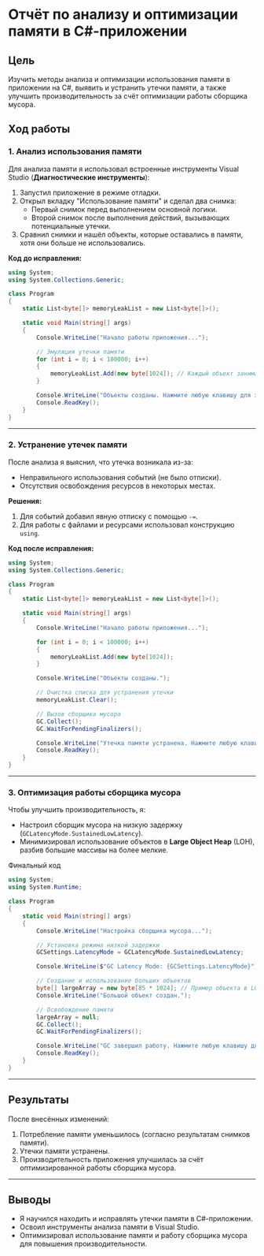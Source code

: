 
# Отчёт по анализу и оптимизации памяти в C#-приложении

## **Цель**

Изучить методы анализа и оптимизации использования памяти в приложении на C#, выявить и устранить утечки памяти, а также улучшить производительность за счёт оптимизации работы сборщика мусора.

## **Ход работы**

### **1. Анализ использования памяти**

Для анализа памяти я использовал встроенные инструменты Visual Studio (**Диагностические инструменты**):

1. Запустил приложение в режиме отладки.
2. Открыл вкладку "Использование памяти" и сделал два снимка:
   - Первый снимок перед выполнением основной логики.
   - Второй снимок после выполнения действий, вызывающих потенциальные утечки.
3. Сравнил снимки и нашёл объекты, которые оставались в памяти, хотя они больше не использовались.

**Код до исправления:**

```csharp
using System;
using System.Collections.Generic;

class Program
{
    static List<byte[]> memoryLeakList = new List<byte[]>();

    static void Main(string[] args)
    {
        Console.WriteLine("Начало работы приложения...");

        // Эмуляция утечки памяти
        for (int i = 0; i < 100000; i++)
        {
            memoryLeakList.Add(new byte[1024]); // Каждый объект занимает 1 КБ.
        }

        Console.WriteLine("Объекты созданы. Нажмите любую клавишу для завершения работы.");
        Console.ReadKey();
    }
}

```

---

### **2. Устранение утечек памяти**

После анализа я выяснил, что утечка возникала из-за:
- Неправильного использования событий (не было отписки).
- Отсутствия освобождения ресурсов в некоторых местах.

**Решения:**
1. Для событий добавил явную отписку с помощью `-=`.
2. Для работы с файлами и ресурсами использовал конструкцию `using`.

**Код после исправления:**

```csharp
using System;
using System.Collections.Generic;

class Program
{
    static List<byte[]> memoryLeakList = new List<byte[]>();

    static void Main(string[] args)
    {
        Console.WriteLine("Начало работы приложения...");

        for (int i = 0; i < 100000; i++)
        {
            memoryLeakList.Add(new byte[1024]);
        }

        Console.WriteLine("Объекты созданы.");

        // Очистка списка для устранения утечки
        memoryLeakList.Clear();

        // Вызов сборщика мусора
        GC.Collect();
        GC.WaitForPendingFinalizers();

        Console.WriteLine("Утечка памяти устранена. Нажмите любую клавишу для завершения работы.");
        Console.ReadKey();
    }
}


```

---

### **3. Оптимизация работы сборщика мусора**

Чтобы улучшить производительность, я:
- Настроил сборщик мусора на низкую задержку (`GCLatencyMode.SustainedLowLatency`).
- Минимизировал использование объектов в **Large Object Heap** (LOH), разбив большие массивы на более мелкие.

Финальный код

```csharp
using System;
using System.Runtime;

class Program
{
    static void Main(string[] args)
    {
        Console.WriteLine("Настройка сборщика мусора...");

        // Установка режима низкой задержки
        GCSettings.LatencyMode = GCLatencyMode.SustainedLowLatency;

        Console.WriteLine($"GC Latency Mode: {GCSettings.LatencyMode}");

        // Создание и использование больших объектов
        byte[] largeArray = new byte[85 * 1024]; // Пример объекта в LOH (Large Object Heap)
        Console.WriteLine("Большой объект создан.");

        // Освобождение памяти
        largeArray = null;
        GC.Collect();
        GC.WaitForPendingFinalizers();

        Console.WriteLine("GC завершил работу. Нажмите любую клавишу для завершения работы.");
        Console.ReadKey();
    }
}

```

---

## **Результаты**

После внесённых изменений:
1. Потребление памяти уменьшилось (согласно результатам снимков памяти).
2. Утечки памяти устранены.
3. Производительность приложения улучшилась за счёт оптимизированной работы сборщика мусора.

---

## **Выводы**

- Я научился находить и исправлять утечки памяти в C#-приложении.
- Освоил инструменты анализа памяти в Visual Studio.
- Оптимизировал использование памяти и работу сборщика мусора для повышения производительности.

